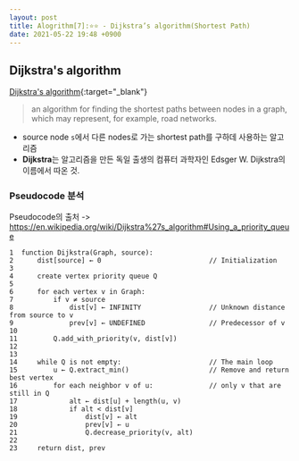 ```yaml
---
layout: post
title: Alogrithm[7]:⭐⭐ - Dijkstra’s algorithm(Shortest Path) 
date: 2021-05-22 19:48 +0900
---
```


## Dijkstra's algorithm

[Dijkstra's algorithm](https://en.wikipedia.org/wiki/Dijkstra%27s_algorithm){:target="_blank"}

>an algorithm for finding the shortest paths between nodes in a graph, which may represent, for example, road networks.

- source node `s`에서 다른 nodes로 가는 shortest path를 구하데 사용하는 알고리즘
- **Dijkstra**는 알고리즘을 만든 독일 출생의 컴퓨터 과학자인 Edsger W. Dijkstra의 이름에서 따온 것.

### Pseudocode 분석

Pseudocode의 출처 -> https://en.wikipedia.org/wiki/Dijkstra%27s_algorithm#Using_a_priority_queue

```shell
1  function Dijkstra(Graph, source):
2      dist[source] ← 0                           // Initialization
3
4      create vertex priority queue Q
5
6      for each vertex v in Graph:          
7          if v ≠ source
8              dist[v] ← INFINITY                 // Unknown distance from source to v
9              prev[v] ← UNDEFINED                // Predecessor of v
10
11         Q.add_with_priority(v, dist[v])
12
13
14     while Q is not empty:                      // The main loop
15         u ← Q.extract_min()                    // Remove and return best vertex
16         for each neighbor v of u:              // only v that are still in Q
17             alt ← dist[u] + length(u, v)
18             if alt < dist[v]
19                 dist[v] ← alt
20                 prev[v] ← u
21                 Q.decrease_priority(v, alt)
22
23     return dist, prev
```
